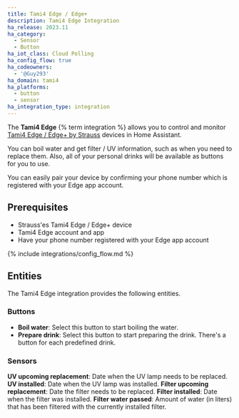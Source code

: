 ```yaml
---
title: Tami4 Edge / Edge+
description: Tami4 Edge Integration
ha_release: 2023.11
ha_category:
  - Sensor
  - Button
ha_iot_class: Cloud Polling
ha_config_flow: true
ha_codeowners:
  - '@Guy293'
ha_domain: tami4
ha_platforms:
  - button
  - sensor
ha_integration_type: integration
---
```


The **Tami4 Edge** {% term integration %} allows you to control and monitor [Tami4 Edge / Edge+ by Strauss](https://www.tami4.co.il/tami4edge-collection) devices in Home Assistant.

You can boil water and get filter / UV information, such as when you need to replace them.
Also, all of your personal drinks will be available as buttons for you to use.

You can easily pair your device by confirming your phone number which is registered with your Edge app account.

## Prerequisites

- Strauss'es Tami4 Edge / Edge+ device
- Tami4 Edge account and app
- Have your phone number registered with your Edge app account

{% include integrations/config_flow.md %}

## Entities

The Tami4 Edge integration provides the following entities.

### Buttons

- **Boil water**: Select this button to start boiling the water.
- **Prepare drink**: Select this button to start preparing the drink. There's a button for each predefined drink.

### Sensors

**UV upcoming replacement**: Date when the UV lamp needs to be replaced.
**UV installed**: Date when the UV lamp was installed.
**Filter upcoming replacement**: Date the filter needs to be replaced.
**Filter installed**: Date when the filter was installed.
**Filter water passed**: Amount of water (in liters) that has been filtered with the currently installed filter.
